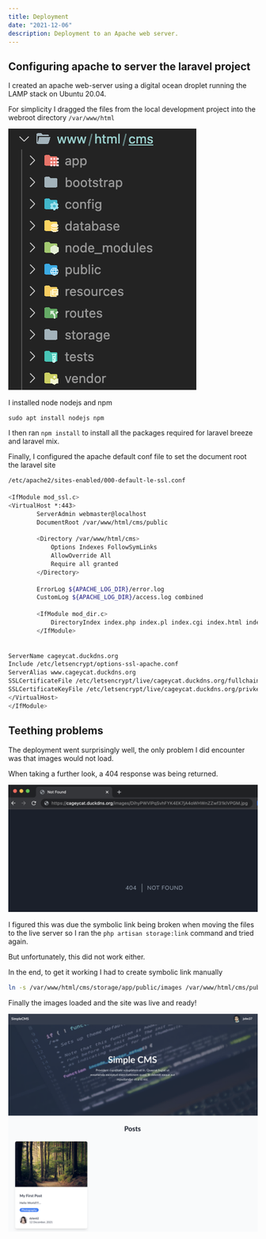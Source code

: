 ```yaml
---
title: Deployment
date: "2021-12-06"
description: Deployment to an Apache web server.
---
```


## Configuring apache to server the laravel project

I created an apache web-server using a digital ocean droplet running the LAMP stack on Ubuntu 20.04.

For simplicity I dragged the files from the local development project into the webroot directory `/var/www/html` 

![Server file system](../../src/images/deployment/filesystem.png)

I installed node nodejs and npm

```
sudo apt install nodejs npm
```

I then ran `npm install` to install all the packages required for laravel breeze and laravel mix.

Finally, I configured the apache default conf file to set the document root the laravel site 

```bash
/etc/apache2/sites-enabled/000-default-le-ssl.conf

<IfModule mod_ssl.c>
<VirtualHost *:443>
        ServerAdmin webmaster@localhost
        DocumentRoot /var/www/html/cms/public

        <Directory /var/www/html/cms>
            Options Indexes FollowSymLinks
            AllowOverride All
            Require all granted
        </Directory>

        ErrorLog ${APACHE_LOG_DIR}/error.log
        CustomLog ${APACHE_LOG_DIR}/access.log combined

        <IfModule mod_dir.c>
            DirectoryIndex index.php index.pl index.cgi index.html index.xhtml index.htm
        </IfModule>


ServerName cageycat.duckdns.org
Include /etc/letsencrypt/options-ssl-apache.conf
ServerAlias www.cageycat.duckdns.org
SSLCertificateFile /etc/letsencrypt/live/cageycat.duckdns.org/fullchain.pem
SSLCertificateKeyFile /etc/letsencrypt/live/cageycat.duckdns.org/privkey.pem
</VirtualHost>
</IfModule>
```

## Teething problems

The deployment went surprisingly well, the only problem I did encounter was that images would not load.

When taking a further look, a 404 response was being returned.

![404 response went attempting to load image](../../src/images/deployment/image-not-found.png)

I figured this was due the symbolic link being broken when moving the files to the live server so I ran the `php artisan storage:link` command and tried again.

But unfortunately, this did not work either. 

In the end, to get it working I had to create symbolic link manually

```bash
ln -s /var/www/html/cms/storage/app/public/images /var/www/html/cms/public/images
```

Finally the images loaded and the site was live and ready!

![Final site with images displaying](../../src/images/ui/final-site.png)